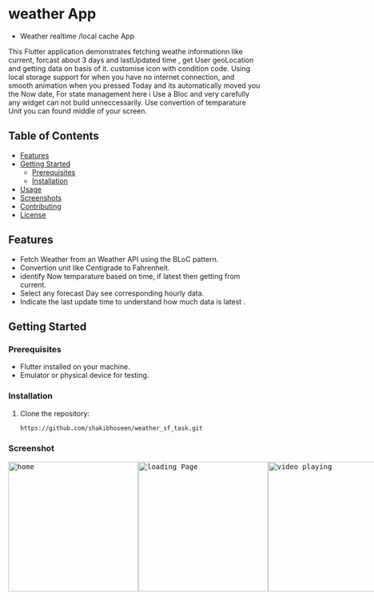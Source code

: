 # weather App


- Weather realtime /local cache App

This Flutter application demonstrates fetching weathe informationn like current, forcast about 3 days and lastUpdated time , get User geoLocation and getting data on basis of it. customise icon with condition code. Using local storage support for when you have no internet connection, and smooth animation when you pressed Today and its automatically moved you the Now date, For state management here i Use a Bloc and very carefully any widget can not build unneccessarily. Use convertion of temparature Unit you can found middle of your screen.

## Table of Contents

- [Features](#features)
- [Getting Started](#getting-started)
  - [Prerequisites](#prerequisites)
  - [Installation](#installation)
- [Usage](#usage)
- [Screenshots](#screenshots)
- [Contributing](#contributing)
- [License](#license)

## Features

- Fetch Weather from an Weather API using the BLoC pattern.
- Convertion unit like Centigrade to Fahrenheit.
- identify Now temparature based on time, if latest then getting from current.
- Select any forecast Day see corresponding hourly data.
- Indicate the last update time to understand how much data is latest .

## Getting Started

### Prerequisites

- Flutter installed on your machine.
- Emulator or physical device for testing.

### Installation

1. Clone the repository:

   ```bash
   https://github.com/shakibhoseen/weather_sf_task.git

### Screenshot
<kbd>
<div style="display: flex; justify-content: space-between;">
  <img alt="home" src="https://github.com/shakibhoseen/weather_sf_task/assets/61150626/09248ebe-007c-4ce1-8221-3eae87766f77" width="260">
  <img alt="loading Page" src="https://github.com/shakibhoseen/weather_sf_task/assets/61150626/fe7c2e9d-b940-433c-beaa-5639fc2b2c8e" width="260">

  <img alt="video playing" src="https://github.com/shakibhoseen/weather_sf_task/assets/61150626/b0eb5a25-26a0-4fdf-98f3-beb56e5cdb6b" width="260">
</div>
</kbd>
